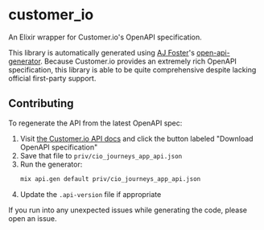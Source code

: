 # customer_io

An Elixir wrapper for Customer.io's OpenAPI specification.

This library is automatically generated using [AJ Foster](https://github.com/aj-foster/)'s [open-api-generator](https://github.com/aj-foster/open-api-generator). Because Customer.io provides an extremely rich OpenAPI specification, this library is able to be quite comprehensive despite lacking official first-party support.

## Contributing

To regenerate the API from the latest OpenAPI spec:

1. Visit [the Customer.io API docs](https://customer.io/docs/api/app/) and click the button labeled "Download OpenAPI specification"
2. Save that file to `priv/cio_journeys_app_api.json`
3. Run the generator:
    ```sh
    mix api.gen default priv/cio_journeys_app_api.json
    ```
4. Update the `.api-version` file if appropriate

If you run into any unexpected issues while generating the code, please open an issue.

